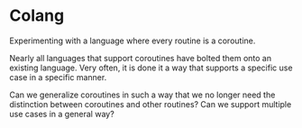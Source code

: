 # Colang

Experimenting with a language where every routine is a coroutine.

Nearly all languages that support coroutines have bolted them onto an existing
language. Very often, it is done it a way that supports a specific use case in
a specific manner.

Can we generalize coroutines in such a way that we no longer need the
distinction between coroutines and other routines? Can we support multiple use
cases in a general way?
